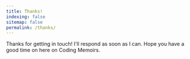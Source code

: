 ```yaml
---
title: Thanks!
indexing: false
sitemap: false
permalink: /thanks/
---
```


Thanks for getting in touch! I'll respond as soon as I can.
Hope you have a good time on here on Coding Memoirs.